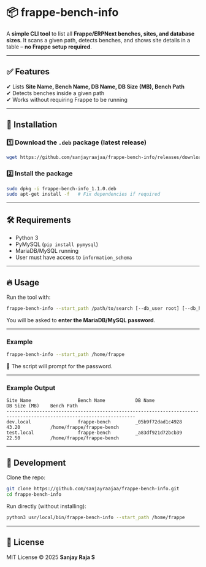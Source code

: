# 📦 frappe-bench-info

A **simple CLI tool** to list all **Frappe/ERPNext benches, sites, and database sizes**.
It scans a given path, detects benches, and shows site details in a table – **no Frappe setup required**.

---

## ✅ Features
✔ Lists **Site Name, Bench Name, DB Name, DB Size (MB), Bench Path**  
✔ Detects benches inside a given path  
✔ Works without requiring Frappe to be running  

---

## 🚀 Installation

### 1️⃣ Download the `.deb` package (latest release)

```bash
wget https://github.com/sanjayraajaa/frappe-bench-info/releases/download/v1.1.0/frappe-bench-info_1.1.0.deb
````

### 2️⃣ Install the package

```bash
sudo dpkg -i frappe-bench-info_1.1.0.deb
sudo apt-get install -f   # Fix dependencies if required
```

---

## 🛠 Requirements

* Python 3
* PyMySQL (`pip install pymysql`)
* MariaDB/MySQL running
* User must have access to `information_schema`

---

## 🔥 Usage

Run the tool with:

```bash
frappe-bench-info --start_path /path/to/search [--db_user root] [--db_host localhost]
```

You will be asked to **enter the MariaDB/MySQL password**.

---

### Example

```bash
frappe-bench-info --start_path /home/frappe
```

🔑 The script will prompt for the password.

---

### Example Output

```
Site Name                 Bench Name           DB Name                        DB Size (MB)    Bench Path
---------------------------------------------------------------------------------------------------------------------
dev.local                 frappe-bench         _05b9f72dad1c4928              43.20           /home/frappe/frappe-bench
test.local                frappe-bench         _a83df921d72bcb39              22.50           /home/frappe/frappe-bench
```

---

## 📂 Development

Clone the repo:

```bash
git clone https://github.com/sanjayraajaa/frappe-bench-info.git
cd frappe-bench-info
```

Run directly (without installing):

```bash
python3 usr/local/bin/frappe-bench-info --start_path /home/frappe
```

---

## 📝 License

MIT License © 2025 **Sanjay Raja S**
